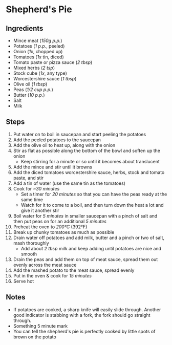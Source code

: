 # Shepherd's Pie

## Ingredients
- Mince meat (*150g p.p.*)
- Potatoes (*1 p.p.*, peeled)
- Onion (*1x*, chopped up)
- Tomatoes (*1x* tin, diced)
- Tomato paste or pizza sauce (*2 tbsp*)
- Mixed herbs (*2 tsp*)
- Stock cube (*1x*, any type)
- Worcestershire sauce (*1 tbsp*)
- Olive oil (*1 tbsp*)
- Peas (*1/2 cup p.p.*)
- Butter (*10 p.p.*)
- Salt
- Milk

## Steps
1. Put water on to boil in saucepan and start peeling the potatoes
2. Add the peeled potatoes to the saucepan
3. Add the olive oil to heat up, along with the onion
5. Stir as flat as possible along the bottom of the bowl and soften up the onion
	- Keep stirring for a minute or so until it becomes about translucent
6. Add the mince and stir until it browns
7. Add the diced tomatoes worcestershire sauce, herbs, stock and tomato paste, and stir
8. Add a tin of water (use the same tin as the tomatoes)
9. Cook for *~30 minutes*
	- Set a timer for *20 minutes* so that you can have the peas ready at the same time
	- Watch for it to come to a boil, and then turn down the heat a lot and give it another stir
10. Boil water for *5 minutes*  in smaller saucepan with a pinch of salt and then put peas on for an additional *5 minutes*
11. Preheat the oven to *200°C* (392°F)
12. Break up chunky tomatoes as much as possible
13. Drain water off potatoes and add milk, butter and a pinch or two of salt, mash thoroughly
	- Add about *2 tbsp* milk and keep adding until potatoes are nice and smooth
14. Drain the peas and add them on top of meat sauce, spread them out evenly across the meat sauce
15. Add the mashed potato to the meat sauce, spread evenly
16. Put in the oven & cook for *15 minutes*
17. Serve hot
## Notes
- If potatoes are cooked, a sharp knife will easily slide through. Another good indicator is stabbing with a fork, the fork should go straight through.
- Something 5 minute mark 
- You can tell the shepherd's pie is perfectly cooked by little spots of brown on the potato
